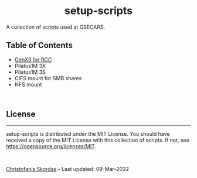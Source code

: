 <h1 align="center">setup-scripts</h1>

A collection of scripts used at GSECARS.

## Table of Contents
- [GenX3 for RCC](https://github.com/GSECARS/setup-scripts/blob/main/genx3/genx.md)
- Pilatus1M 3X
- Pilatus1M 3S
- CIFS mount for SMB shares
- NFS mount

<br />

## License

---

setup-scripts is distributed under the MIT License. You should have received 
a copy of the MIT License with this collection of scripts.  If not, see 
<https://opensource.org/licenses/MIT>.

<br />

[Christofanis Skordas](mailto:skordasc@uchicago.edu) - Last updated: 09-Mar-2022 
